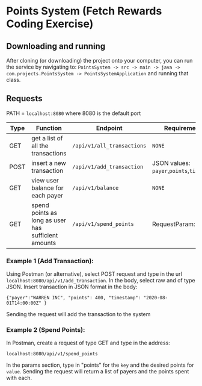 # Points System (Fetch Rewards Coding Exercise)

## Downloading and running
After cloning (or downloading) the project onto your computer, you can run the service by navigating to:
`PointsSystem -> src -> main -> java -> com.projects.PointsSystem -> PointsSystemApplication` and running that class.

## Requests


PATH = `localhost:8080`
where 8080 is the default port

Type| Function                                            |Endpoint|Requirements
---|-----------------------------------------------------|---|---
GET| get a list of all the transactions                  |`/api/v1/all_transactions`| `NONE`
POST| insert a new transaction                            |`/api/v1/add_transaction`| JSON values: `payer`,`points`,`timestamp`
GET| view user balance for each payer                    |`/api/v1/balance`| `NONE`
GET| spend points as long as user has sufficient amounts |`/api/v1/spend_points`| RequestParam: `points`

### Example 1 (Add Transaction):
Using Postman (or alternative), select POST request and type in the url `localhost:8080/api/v1/add_transaction`. 
In the body, select raw and of type JSON. Insert transaction in JSON format in the body:

`{"payer":"WARREN INC", "points": 400, "timestamp": "2020-08-01T14:00:00Z" }`

Sending the request will add the transaction to the system

### Example 2 (Spend Points):
In Postman, create a request of type GET and type in the address: 

`localhost:8080/api/v1/spend_points`

In the params section, type in "points" for the `key` and the desired points for `value`. Sending the request will return a list of payers and the points spent with each.